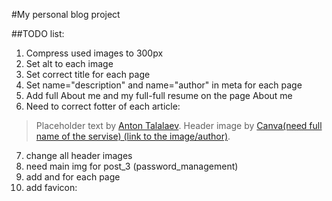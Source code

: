 #My personal blog project


##TODO list:
1. Compress used images to 300px 
2. Set alt to each image 
3. Set correct title for each page 
4. Set name="description" and name="author" in meta for each page
5. Add full About me and my full-full resume on the page About me
6. Need to correct fotter of each article:
><p>Placeholder text by
>    <a href="#">Anton Talalaev</a>. Header image by
>    <a href="#">Canva(need full name of the servise) (link to the image/author)</a>.
></p>
7. change all header images
8. need main img for post_3 (password_management)
9. add <meta name="description" content=""> and <meta name="author" content=""> for each page
10. add favicon:     <!-- <link rel="shortcut icon" href="favicon.png"> -->
